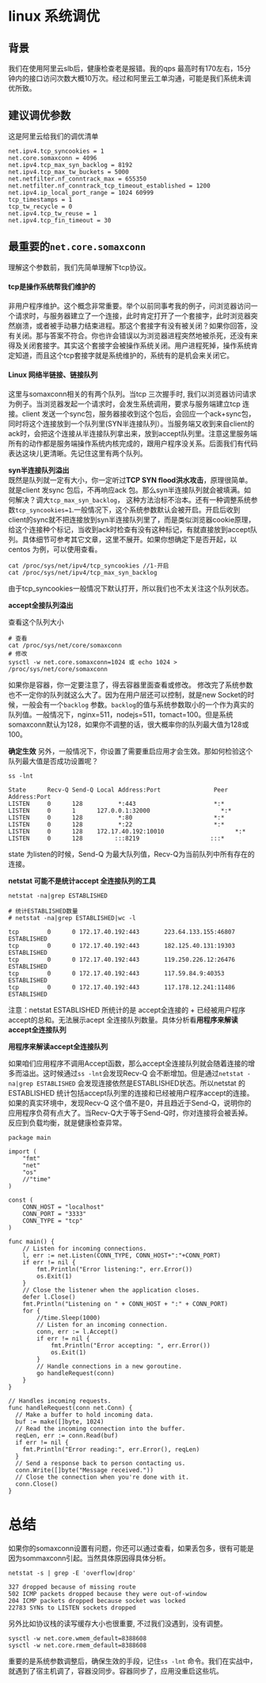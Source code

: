 # linux 系统调优

## 背景

我们在使用阿里云slb后，健康检查老是报错。我的qps 最高时有170左右，15分钟内的接口访问次数大概10万次。经过和阿里云工单沟通，可能是我们系统未调优所致。

## 建议调优参数

这是阿里云给我们的调优清单

```
net.ipv4.tcp_syncookies = 1
net.core.somaxconn = 4096
net.ipv4.tcp_max_syn_backlog = 8192
net.ipv4.tcp_max_tw_buckets = 5000
net.netfilter.nf_conntrack_max = 655350
net.netfilter.nf_conntrack_tcp_timeout_established = 1200
net.ipv4.ip_local_port_range = 1024 60999
tcp_timestamps = 1
tcp_tw_recycle = 0
net.ipv4.tcp_tw_reuse = 1
net.ipv4.tcp_fin_timeout = 30
```

## 最重要的`net.core.somaxconn`

理解这个参数前，我们先简单理解下tcp协议。

#### tcp是操作系统帮我们维护的

非用户程序维护。这个概念非常重要。举个以前同事考我的例子，问浏览器访问一个请求时，与服务器建立了一个连接，此时肯定打开了一个套接字，此时浏览器突然崩溃，或者被手动暴力结束进程。那这个套接字有没有被关闭？如果你回答，没有关闭。那与答案不符合。你也许会错误以为浏览器进程突然地被杀死，还没有来得及关闭套接字。其实这个套接字会被操作系统关闭。用户进程死掉，操作系统肯定知道，而且这个tcp套接字就是系统维护的，系统有的是机会来关闭它。

#### Linux 网络半链接、链接队列

这里与somaxconn相关的有两个队列。当tcp 三次握手时, 我们以浏览器访问请求为例子。当浏览器发起一个请求时，会发生系统调用，要求与服务端建立tcp 连接。client 发送一个sync包，服务器接收到这个包后，会回应一个ack+sync包，同时将这个连接放到一个队列里\(SYN半连接队列）。当服务端又收到来自client的ack时，会把这个连接从半连接队列拿出来，放到accept队列里。注意这里服务端所有的动作都是服务端操作系统内核完成的，跟用户程序没关系。后面我们有代码表达这块儿更清晰。先记住这里有两个队列。

**syn半连接队列溢出**  
既然是队列就一定有大小，你一定听过**TCP SYN flood洪水攻击**，原理很简单。就是client 发sync 包后，不再响应ack 包。那么syn半连接队列就会被填满。如何解决？调大`tcp_max_syn_backlog`， 这种方法治标不治本。还有一种调整系统参数`tcp_syncookies=1`.一般情况下，这个系统参数默认会被开启。开启后收到client的sync就不把连接放到syn半连接队列里了，而是类似浏览器cookie原理，给这个连接种个标记，当收到ack时检查有没有这种标记，有就直接放到accept队列。具体细节可参考其它文章，这里不展开。如果你想确定下是否开起，以centos 为例，可以使用查看。

```
cat /proc/sys/net/ipv4/tcp_syncookies //1-开启
cat /proc/sys/net/ipv4/tcp_max_syn_backlog
```

由于tcp\_syncookies一般情况下默认打开，所以我们也不太关注这个队列状态。

**accept全接队列溢出**

查看这个队列大小

```
# 查看
cat /proc/sys/net/core/somaxconn 
# 修改
sysctl -w net.core.somaxconn=1024 或 echo 1024 > /proc/sys/net/core/somaxconn
```

如果你是容器，你一定要注意了，得去容器里面查看或修改。
修改完了系统参数也不一定你的队列就这么大了。因为在用户层还可以控制，就是new Socket的时候，一般会有一个`backlog` 参数。`backlog`的值与系统参数取小的一个作为真实的队列值。一般情况下，nginx=511，nodejs=511，tomact=100。但是系统somaxconn默认为128，如果你不调整的话，很大概率你的队列最大值为128或100。

**确定生效**
另外，一般情况下，你设置了需要重启应用才会生效。那如何检验这个队列最大值是否成功设置呢？

```
ss -lnt

State      Recv-Q Send-Q Local Address:Port               Peer Address:Port
LISTEN     0      128          *:443                      *:*
LISTEN     0      1      127.0.0.1:32000                    *:*
LISTEN     0      128          *:80                       *:*
LISTEN     0      128          *:22                       *:*
LISTEN     0      128    172.17.40.192:10010                    *:*
LISTEN     0      128         :::8219                    :::*
```

state 为listen的时候，Send-Q 为最大队列值，Recv-Q为当前队列中所有存在的连接。

**netstat 可能不是统计accept 全连接队列的工具**

```
netstat -na|grep ESTABLISHED

# 统计ESTABLISHED数量
# netstat -na|grep ESTABLISHED|wc -l 

tcp        0      0 172.17.40.192:443       223.64.133.155:46807    ESTABLISHED
tcp        0      0 172.17.40.192:443       182.125.40.131:19303    ESTABLISHED
tcp        0      0 172.17.40.192:443       119.250.226.12:26476    ESTABLISHED
tcp        0      0 172.17.40.192:443       117.59.84.9:40353       ESTABLISHED
tcp        0      0 172.17.40.192:443       117.178.12.241:11486    ESTABLISHED

```
注意：netstat ESTABLISHED 所统计的是 accept全连接的 + 已经被用户程序accept的总和。无法展示acept 全连接队列数量。具体分析看**用程序来解读accept全连接队列**

**用程序来解读accept全连接队列**

如果咱们应用程序不调用Accept函数，那么accept全连接队列就会随着连接的增多而溢出。这时候通过`ss -lnt`会发现Recv-Q 会不断增加。但是通过`netstat -na|grep ESTABLISHED` 会发现连接依然是ESTABLISHED状态。所以netstat 的ESTABLISHED 统计包括accept队列里的连接和已经被用户程序accept的连接。如果的真实环境中，发现Recv-Q 这个值不是0，并且趋近于Send-Q，说明你的应用程序负荷有点大了。当Recv-Q大于等于Send-Q时，你对连接将会被丢掉。反应到负载均衡，就是健康检查异常。

```
package main

import (
    "fmt"
    "net"
    "os"
    //"time"
)

const (
    CONN_HOST = "localhost"
    CONN_PORT = "3333"
    CONN_TYPE = "tcp"
)

func main() {
    // Listen for incoming connections.
    l, err := net.Listen(CONN_TYPE, CONN_HOST+":"+CONN_PORT)
    if err != nil {
        fmt.Println("Error listening:", err.Error())
        os.Exit(1)
    }
    // Close the listener when the application closes.
    defer l.Close()
    fmt.Println("Listening on " + CONN_HOST + ":" + CONN_PORT)
    for {
        //time.Sleep(1000)
        // Listen for an incoming connection.
        conn, err := l.Accept()
        if err != nil {
            fmt.Println("Error accepting: ", err.Error())
            os.Exit(1)
        }
        // Handle connections in a new goroutine.
        go handleRequest(conn)
    }
}

// Handles incoming requests.
func handleRequest(conn net.Conn) {
  // Make a buffer to hold incoming data.
  buf := make([]byte, 1024)
  // Read the incoming connection into the buffer.
  reqLen, err := conn.Read(buf)
  if err != nil {
    fmt.Println("Error reading:", err.Error(), reqLen)
  }
  // Send a response back to person contacting us.
  conn.Write([]byte("Message received."))
  // Close the connection when you're done with it.
  conn.Close()
}

```

# 总结

如果你的somaxconn设置有问题，你还可以通过查看，如果丢包多，很有可能是因为sommaxconn引起。当然具体原因得具体分析。
```
netstat -s | grep -E 'overflow|drop'

327 dropped because of missing route
502 ICMP packets dropped because they were out-of-window
204 ICMP packets dropped because socket was locked
22783 SYNs to LISTEN sockets dropped
```
另外比如协议栈的读写缓存大小也很重要, 不过我们没遇到，没有调整。
```
sysctl -w net.core.wmem_default=8388608
sysctl -w net.core.rmem_default=8388608
```
重要的是系统参数调整后，确保生效的手段，记住`ss -lnt` 命令。我们在实战中，就遇到了宿主机调了，容器没同步。容器同步了，应用没重启这些坑。

